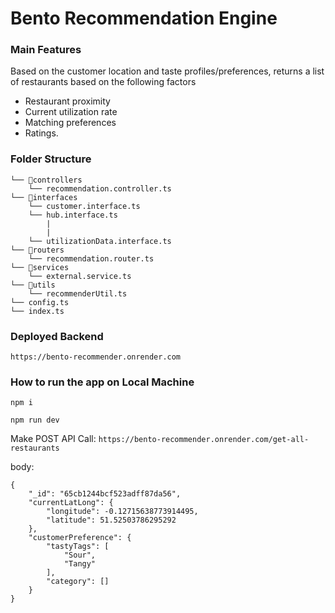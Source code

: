 # Bento Recommendation Engine

### Main Features

Based on the customer location and taste profiles/preferences, returns a list of restaurants
based on the following factors

- Restaurant proximity
- Current utilization rate
- Matching preferences
- Ratings.

### Folder Structure

```
└── 📁controllers
    └── recommendation.controller.ts
└── 📁interfaces
    └── customer.interface.ts
    └── hub.interface.ts
        |
        |
    └── utilizationData.interface.ts
└── 📁routers
    └── recommendation.router.ts
└── 📁services
    └── external.service.ts
└── 📁utils
    └── recommenderUtil.ts
└── config.ts
└── index.ts
```

### Deployed Backend

`https://bento-recommender.onrender.com`

### How to run the app on Local Machine

`npm i`

`npm run dev`

Make POST API Call: `https://bento-recommender.onrender.com/get-all-restaurants`

body:

```
{
    "_id": "65cb1244bcf523adff87da56",
    "currentLatLong": {
        "longitude": -0.12715638773914495,
        "latitude": 51.52503786295292
    },
    "customerPreference": {
        "tastyTags": [
            "Sour",
            "Tangy"
        ],
        "category": []
    }
}
```

